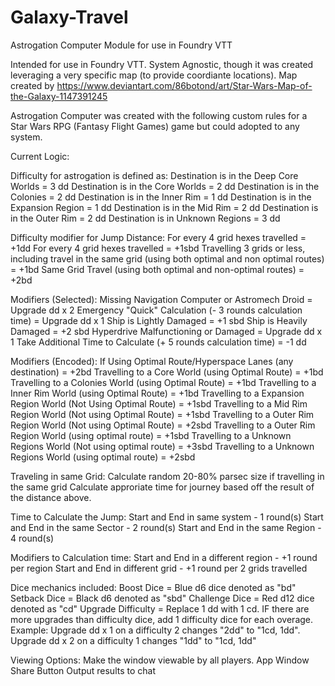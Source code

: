 # Galaxy-Travel
Astrogation Computer Module for use in Foundry VTT

Intended for use in Foundry VTT.  System Agnostic, though it was created leveraging a very specific map (to provide coordiante locations).
Map created by https://www.deviantart.com/86botond/art/Star-Wars-Map-of-the-Galaxy-1147391245

Astrogation Computer was created with the following custom rules for a Star Wars RPG (Fantasy Flight Games) game but could adopted to any system.

Current Logic:

Difficulty for astrogation is defined as:
Destination is in the Deep Core Worlds = 3 dd
Destination is in the Core Worlds = 2 dd
Destination is in the Colonies = 2 dd
Destination is in the Inner Rim = 1 dd
Destination is in the Expansion Region = 1 dd
Destination is in the Mid Rim = 2 dd
Destination is in the Outer Rim = 2 dd
Destination is in Unknown Regions = 3 dd

Difficulty modifier for Jump Distance:
For every 4 grid hexes travelled = +1dd
For every 4 grid hexes travelled = +1sbd
Travelling 3 grids or less, including travel in the same grid (using both optimal and non optimal routes) = +1bd
Same Grid Travel (using both optimal and non-optimal routes) = +2bd

Modifiers (Selected):
Missing Navigation Computer or Astromech Droid = Upgrade dd x 2
Emergency "Quick" Calculation (- 3 rounds calculation time) = Upgrade dd x 1
Ship is Lightly Damaged = +1 sbd
Ship is Heavily Damaged = +2 sbd
Hyperdrive Malfunctioning or Damaged = Upgrade dd x 1
Take Additional Time to Calculate (+ 5 rounds calculation time) = -1 dd

Modifiers (Encoded):
If Using Optimal Route/Hyperspace Lanes (any destination) = +2bd
Travelling to a Core World (using Optimal Route) = +1bd
Travelling to a Colonies World (using Optimal Route) = +1bd
Travelling to a Inner Rim World (using Optimal Route) = +1bd
Travelling to a Expansion Region World (Not Using Optimal Route) = +1sbd
Travelling to a Mid Rim Region World (Not using Optimal Route) = +1sbd
Travelling to a Outer Rim Region World (Not using Optimal Route) = +2sbd
Travelling to a Outer Rim Region World (using optimal route) = +1sbd
Travelling to a Unknown Regions World (Not using optimal route) = +3sbd
Travelling to a Unknown Regions World (using optimal route) = +2sbd

Traveling in same Grid:
Calculate random 20-80% parsec size if travelling in the same grid
Calculate approriate time for journey based off the result of the distance above. 

Time to Calculate the Jump:
Start and End in same system - 1 round(s)
Start and End in the same Sector - 2 round(s)
Start and End in the same Region - 4 round(s)

Modifiers to Calculation time:
Start and End in a different region - +1 round per region
Start and End in different grid - +1 round per 2 grids travelled

Dice mechanics included:
Boost Dice = Blue d6 dice denoted as "bd"
Setback Dice = Black d6 denoted as "sbd"
Challenge Dice = Red d12 dice denoted as "cd"
Upgrade Difficulty = Replace 1 dd with 1 cd.  IF there are more upgrades than difficulty dice, add 1 difficulty dice for each overage.  
Example: Upgrade dd x 1 on a difficulty 2 changes "2dd" to "1cd, 1dd".  Upgrade dd x 2 on a difficulty 1 changes "1dd" to "1cd, 1dd"

Viewing Options:
Make the window viewable by all players. App Window Share Button
Output results to chat
